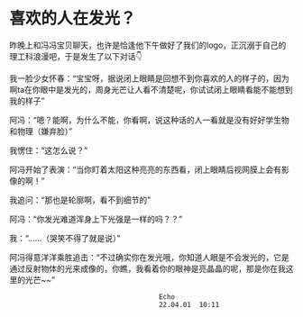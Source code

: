 # 喜欢的人在发光？

昨晚上和冯冯宝贝聊天，也许是恰逢他下午做好了我们的logo，正沉溺于自己的理工科浪漫吧，于是发生了以下对话👇

我一脸少女怀春：“宝宝呀，据说闭上眼睛是回想不到你喜欢的人的样子的，因为啊ta在你眼中是发光的，周身光芒让人看不清楚呢，你试试闭上眼睛看能不能想到我的样子”

阿冯：“嗯？能啊，为什么不能，你看啊，说这种话的人一看就是没有好好学生物和物理（嫌弃脸）” 

我愣住：“这怎么说？”

阿冯开始了表演：“当你盯着太阳这种亮亮的东西看，闭上眼睛后视网膜上会有影像的啊！”

我追问：“那也是轮廓啊，看不到细节的”

阿冯：“你发光难道浑身上下光强是一样的吗？？”

我：“......（哭笑不得了就是说）”

阿冯得意洋洋乘胜追击：“不过确实你在发光哦，你知道人眼是不会发光的，它是通过反射物体的光来成像的，你瞧，我看着你的眼神是亮晶晶的呢，那是你在我这里的光芒~~”


                                         Echo  
                                         22.04.01  10:11
                                        